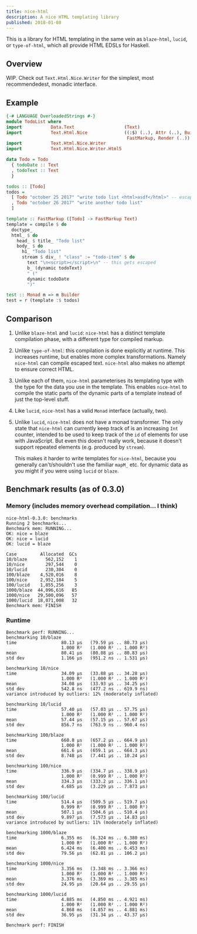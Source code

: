 ```yaml
---
title: nice-html
description: A nice HTML templating library
published: 2018-01-08
---
```


This is a library for HTML templating in the same vein as `blaze-html`, `lucid`,
or `type-of-html`, which all provide HTML EDSLs for Haskell.

## Overview

WIP. Check out `Text.Html.Nice.Writer` for the simplest, most recommendedest,
monadic interface.

## Example

```haskell
{-# LANGUAGE OverloadedStrings #-}
module TodoList where
import           Data.Text                   (Text)
import           Text.Html.Nice              ((:$) (..), Attr (..), Builder,
                                              FastMarkup, Render (..))
import           Text.Html.Nice.Writer
import           Text.Html.Nice.Writer.Html5

data Todo = Todo
  { todoDate :: Text
  , todoText :: Text
  }

todos :: [Todo]
todos =
  [ Todo "october 25 2017" "write todo list <html>asdf</html>" -- escaped
  , Todo "october 26 2017" "write another todo list"
  ]

template :: FastMarkup ([Todo] -> FastMarkup Text)
template = compile $ do
  doctype_
  html_ $ do
    head_ $ title_ "Todo list"
    body_ $ do
      h1_ "Todo list"
      stream $ div_ ! "class" := "todo-item" $ do
        text "\n<script></script>\n" -- this gets escaped
        b_ (dynamic todoText)
        " ("
        dynamic todoDate
        ")"

test :: Monad m => m Builder
test = r (template :$ todos)
```

## Comparison

1. Unlike `blaze-html` and `lucid`: `nice-html` has a distinct template
   compilation phase, with a different type for compiled markup.

2. Unlike `type-of-html`: this compilation is done explicitly at runtime. This
   increases runtime, but enables more complex transformations. Namely
   `nice-html` can compile escaped text. `nice-html` also makes no attempt to
   ensure correct HTML.

3. Unlike each of them, `nice-html` parameterises its templating type with the
   type for the data you use in the template. This enables `nice-html` to compile
   the static parts of the dynamic parts of a template instead of just the 
   top-level stuff.
   
4. Like `lucid`, `nice-html` has a valid `Monad` interface (actually, two).

5. Unlike `lucid`, `nice-html` does not have a monad transformer. The only state
   that `nice-html` can currently keep track of is an increasing `Int` counter,
   intended to be used to keep track of the `id` of elements for use with
   JavaScript. But even this doesn't really work, because it doesn't support
   repeated elements (e.g. produced by `stream`).
   
   This makes it harder to write templates for `nice-html`, because you 
   generally can't/shouldn't use the familiar `mapM_` etc. for dynamic data as 
   you might if you were using `lucid` or `blaze`.
   

## Benchmark results (as of 0.3.0)

### Memory (includes memory overhead compilation... I think)

```
nice-html-0.3.0: benchmarks
Running 2 benchmarks...
Benchmark mem: RUNNING...
OK: nice = blaze
OK: nice = lucid
OK: lucid = blaze

Case         Allocated  GCs
10/blaze       562,152    1
10/nice        297,544    0
10/lucid       230,304    0
100/blaze    4,520,016    8
100/nice     2,952,184    5
100/lucid    1,855,256    3
1000/blaze  44,096,616   85
1000/nice   29,500,096   57
1000/lucid  18,071,008   32
Benchmark mem: FINISH
```

### Runtime

```
Benchmark perf: RUNNING...
benchmarking 10/blaze
time                 80.13 μs   (79.59 μs .. 80.73 μs)
                     1.000 R²   (1.000 R² .. 1.000 R²)
mean                 80.41 μs   (80.08 μs .. 80.83 μs)
std dev              1.166 μs   (951.2 ns .. 1.531 μs)

benchmarking 10/nice
time                 34.09 μs   (33.88 μs .. 34.28 μs)
                     1.000 R²   (1.000 R² .. 1.000 R²)
mean                 34.08 μs   (33.93 μs .. 34.25 μs)
std dev              542.8 ns   (477.2 ns .. 619.9 ns)
variance introduced by outliers: 12% (moderately inflated)

benchmarking 10/lucid
time                 57.40 μs   (57.03 μs .. 57.75 μs)
                     1.000 R²   (1.000 R² .. 1.000 R²)
mean                 57.44 μs   (57.15 μs .. 57.67 μs)
std dev              856.7 ns   (763.9 ns .. 960.4 ns)

benchmarking 100/blaze
time                 660.8 μs   (657.2 μs .. 664.9 μs)
                     1.000 R²   (1.000 R² .. 1.000 R²)
mean                 661.6 μs   (659.1 μs .. 664.3 μs)
std dev              8.748 μs   (7.441 μs .. 10.24 μs)

benchmarking 100/nice
time                 336.9 μs   (334.7 μs .. 338.9 μs)
                     1.000 R²   (0.999 R² .. 1.000 R²)
mean                 334.3 μs   (333.2 μs .. 336.1 μs)
std dev              4.685 μs   (3.229 μs .. 7.873 μs)

benchmarking 100/lucid
time                 514.4 μs   (509.5 μs .. 519.7 μs)
                     0.999 R²   (0.999 R² .. 1.000 R²)
mean                 507.1 μs   (504.6 μs .. 510.4 μs)
std dev              9.897 μs   (7.573 μs .. 14.83 μs)
variance introduced by outliers: 11% (moderately inflated)

benchmarking 1000/blaze
time                 6.355 ms   (6.324 ms .. 6.380 ms)
                     1.000 R²   (1.000 R² .. 1.000 R²)
mean                 6.424 ms   (6.400 ms .. 6.453 ms)
std dev              79.56 μs   (62.81 μs .. 106.2 μs)

benchmarking 1000/nice
time                 3.356 ms   (3.348 ms .. 3.366 ms)
                     1.000 R²   (1.000 R² .. 1.000 R²)
mean                 3.376 ms   (3.369 ms .. 3.385 ms)
std dev              24.95 μs   (20.64 μs .. 29.55 μs)

benchmarking 1000/lucid
time                 4.885 ms   (4.850 ms .. 4.921 ms)
                     1.000 R²   (1.000 R² .. 1.000 R²)
mean                 4.868 ms   (4.857 ms .. 4.881 ms)
std dev              36.95 μs   (31.34 μs .. 43.37 μs)

Benchmark perf: FINISH
```
